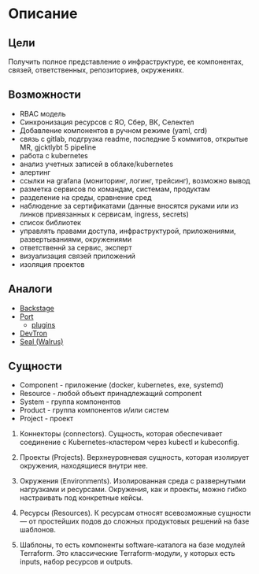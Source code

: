 # Описание

## Цели

Получить полное представление о инфраструктуре, ее компонентах, связей, ответственных, репозиториев, окружениях.

## Возможности

- RBAC модель
- Синхронизация ресурсов с ЯО, Сбер, ВК, Селектел
- Добавление компонентов в ручном режиме (yaml, crd)
- связь с gitlab, подгрузка readme, последние 5 коммитов, открытые MR, gjcktlybt 5 pipeline
- работа с kubernetes
- анализ учетных записей в облаке/kubernetes
- алертинг
- ссылки на grafana (мониторинг, логинг, трейсинг), возможно вывод
- разметка сервисов по командам, системам, продуктам
- разделение на среды, сравнение сред
- наблюдение за сертификатами (данные вносятся руками или из линков привязанных к сервисам, ingress, secrets)
- список библиотек
- управлять правами доступа, инфраструктурой, приложениями, развертываниями, окружениями
- ответственнй за сервис, эксперт
- визуализация связей приложений
- изоляция проектов

## Аналоги

- [Backstage](https://backstage.io)
- [Port](https://www.port.io)
	- [plugins](https://ocean.port.io)
- [DevTron]()
- [Seal (Walrus)]()
## Сущности

- Component - приложение (docker, kubernetes, exe, systemd)
- Resource - любой объект принадлежащий component
- System - группа компонентов
- Product - группа компонентов и/или систем
- Project - проект

1. Коннекторы (connectors). Сущность, которая обеспечивает соединение с Kubernetes-кластером через kubectl и kubeconfig.
    
2. Проекты (Projects). Верхнеуровневая сущность, которая изолирует окружения, находящиеся внутри нее.
    
3. Окружения (Environments). Изолированная среда с развернутыми нагрузками и ресурсами. Окружения, как и проекты, можно гибко настраивать под конкретные кейсы.
    
4. Ресурсы (Resources). К ресурсам относят всевозможные сущности — от простейших подов до сложных продуктовых решений на базе шаблонов.
    
5. Шаблоны, то есть компоненты software-каталога на базе модулей Terraform. Это классические Terraform-модули, у которых есть inputs, набор ресурсов и outputs.